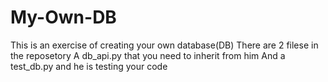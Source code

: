 # My-Own-DB

This is an exercise of creating your own database(DB) There are 2 filese in the reposetory A db_api.py that you need to inherit from him And a test_db.py and he is testing your code
